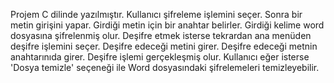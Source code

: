 Projem C dilinde yazılmıştır.
Kullanıcı şifreleme işlemini seçer.
Sonra bir metin girişini yapar.
Girdiği metin için bir anahtar belirler.
Girdiği kelime word dosyasına şifrelenmiş olur.
Deşifre etmek isterse tekrardan ana menüden deşifre işlemini seçer.
Deşifre edeceği metini girer.
Deşifre edeceği metnin anahtarınıda girer.
Deşifre işlemi gerçekleşmiş olur.
Kullanıcı eğer isterse 'Dosya temizle' seçeneği ile Word dosyasındaki şifrelemeleri temizleyebilir.
